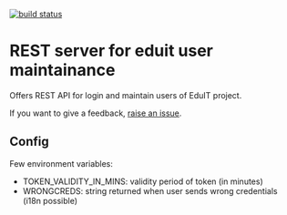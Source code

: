 [![build status](https://travis-ci.org/vencax/node-eduit-userman.svg)](https://travis-ci.org/vencax/node-eduit-userman)

# REST server for eduit user maintainance

Offers REST API for login and maintain users of EduIT project.

If you want to give a feedback, [raise an issue](https://github.com/vencax/node-eduit-userman/issues).

## Config

Few environment variables:

- TOKEN_VALIDITY_IN_MINS: validity period of token (in minutes)
- WRONGCREDS: string returned when user sends wrong credentials (i18n possible)
